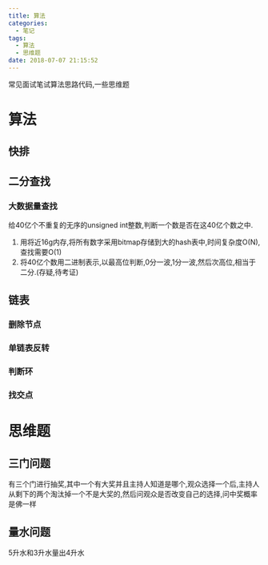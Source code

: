 ```yaml
---
title: 算法
categories:
  - 笔记
tags:
  - 算法
  - 思维题
date: 2018-07-07 21:15:52
---
```

 常见面试笔试算法思路代码,一些思维题
 <!-- more -->

# 算法
## 快排

## 二分查找
### 大数据量查找
给40亿个不重复的无序的unsigned int整数,判断一个数是否在这40亿个数之中.
1. 用将近16g内存,将所有数字采用bitmap存储到大的hash表中,时间复杂度O(N),查找需要O(1)
2. 将40亿个数用二进制表示,以最高位判断,0分一波,1分一波,然后次高位,相当于二分.(存疑,待考证)

## 链表
### 删除节点

### 单链表反转

### 判断环

### 找交点


# 思维题
## 三门问题
有三个门进行抽奖,其中一个有大奖并且主持人知道是哪个,观众选择一个后,主持人从剩下的两个淘汰掉一个不是大奖的,然后问观众是否改变自己的选择,问中奖概率是佛一样

## 量水问题
5升水和3升水量出4升水






